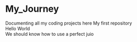 # My_Journey
Documenting all my coding projects here
My first repository<br>
Hello World <br>
We should know how to use a perfect juio

